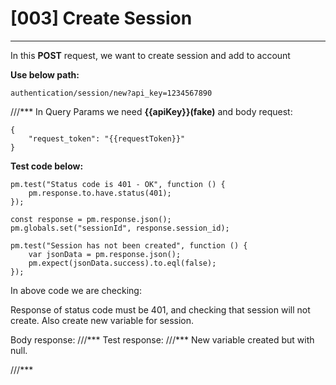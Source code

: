 # [003] Create Session
___

In this __POST__ request, we want to create session and add to account

__Use below path:__
```
authentication/session/new?api_key=1234567890
```
///***
In Query Params we need __{{apiKey}}(fake)__ and body request:
```
{
    "request_token": "{{requestToken}}"
}
```

__Test code below:__
```
pm.test("Status code is 401 - OK", function () {
    pm.response.to.have.status(401);
});

const response = pm.response.json();
pm.globals.set("sessionId", response.session_id);

pm.test("Session has not been created", function () {
    var jsonData = pm.response.json();
    pm.expect(jsonData.success).to.eql(false);
});
```

In above code we are checking:

Response of status code must be 401, and checking that session will not create. Also create new variable for session.

Body response:
///***
Test response:
///***
New variable created but with null.
 
///***